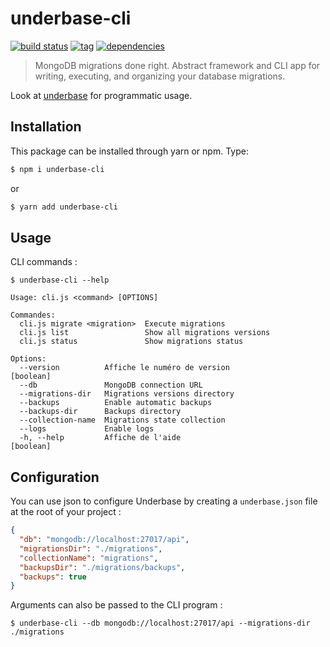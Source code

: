 # underbase-cli

[![build status](https://img.shields.io/travis/sundowndev/underbase-cli/master.svg?style=flat-square)](https://travis-ci.org/sundowndev/underbase-cli)
[![tag](https://img.shields.io/github/tag/sundowndev/underbase-cli.svg?style=flat-square)](https://github.com/sundowndev/underbase-cli/releases)
[![dependencies](https://david-dm.org/sundowndev/underbase-cli/status.svg?style=flat-square)](https://david-dm.org/sundowndev/underbase-cli)

>MongoDB migrations done right. Abstract framework and CLI app for writing, executing, and organizing your database migrations.

Look at [underbase](https://github.com/sundowndev/underbase) for programmatic usage.

## Installation

This package can be installed through yarn or npm. Type:

``` sh
$ npm i underbase-cli
```
or
``` sh
$ yarn add underbase-cli
```

## Usage

CLI commands :

```
$ underbase-cli --help

Usage: cli.js <command> [OPTIONS]

Commandes:
  cli.js migrate <migration>  Execute migrations
  cli.js list                 Show all migrations versions
  cli.js status               Show migrations status

Options:
  --version          Affiche le numéro de version                      [boolean]
  --db               MongoDB connection URL
  --migrations-dir   Migrations versions directory
  --backups          Enable automatic backups
  --backups-dir      Backups directory
  --collection-name  Migrations state collection
  --logs             Enable logs
  -h, --help         Affiche de l'aide                                 [boolean]
```


## Configuration

You can use json to configure Underbase by creating a `underbase.json` file at the root of your project :

```json
{
  "db": "mongodb://localhost:27017/api",
  "migrationsDir": "./migrations",
  "collectionName": "migrations",
  "backupsDir": "./migrations/backups",
  "backups": true
}
```

Arguments can also be passed to the CLI program :

```
$ underbase-cli --db mongodb://localhost:27017/api --migrations-dir ./migrations
```
